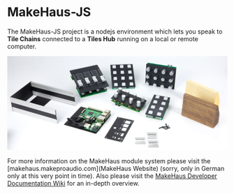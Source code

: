 # MakeHaus-JS

The MakeHaus-JS project is a nodejs environment which lets you speak to **Tile Chains** connected to a **Tiles Hub** running on a local or remote computer. 

![](readme-assets/MakeHaus-Tiles-GitHub-Readme.jpg)

For more information on the MakeHaus module system please visit the [makehaus.makeproaudio.com](MakeHaus Website) (sorry, only in German only at this very point in time). Also please visit the [MakeHaus Developer Documentation Wiki](http://wiki.makeproaudio.com/index.php/Main_Page) for an in-depth overview. 
